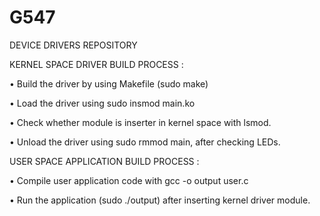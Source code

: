 # G547
DEVICE DRIVERS REPOSITORY

KERNEL SPACE DRIVER BUILD PROCESS :

•	Build the driver by using Makefile (sudo make)

•	Load the driver using sudo insmod main.ko

•	Check whether module is inserter in kernel space with lsmod.

•	Unload the driver using sudo rmmod main, after checking LEDs.

USER SPACE APPLICATION BUILD PROCESS :

•	Compile user application code with gcc -o output user.c

•	Run the application (sudo ./output) after inserting kernel driver module.
